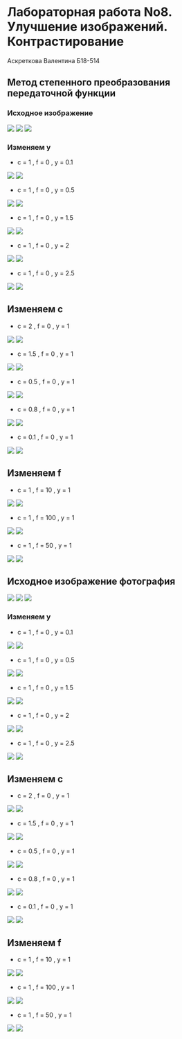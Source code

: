 # Лабораторная работа No8. Улучшение изображений. Контрастирование

Аскреткова Валентина Б18-514

## Метод степенного преобразования передаточной функции

### Исходное изображение 

![](images/text.jpg)
![](hists/text.png)
![](results/text_semiton.png)

### Изменяем y
- c = 1 , f = 0 , y = 0.1

![](results/text1.00.00.1.png)
![](hists/text100.1.png)

- c = 1 , f = 0 , y = 0.5

![](results/text1.00.00.5.png)
![](hists/text100.5.png)

- c = 1 , f = 0 , y = 1.5

![](results/text1.00.01.5.png)
![](hists/text101.5.png)

- c = 1 , f = 0 , y = 2

![](results/text1.00.02.0.png)
![](hists/text102.png)

- c = 1 , f = 0 , y = 2.5

![](results/text1.00.02.5.png)
![](hists/text102.5.png)

## Изменяем с
- c = 2 , f = 0 , y = 1

![](results/text2.00.01.0.png)
![](hists/text201.png)

- c = 1.5 , f = 0 , y = 1

![](results/text1.50.01.0.png)
![](hists/text1.501.png)

- c = 0.5 , f = 0 , y = 1

![](results/text0.50.01.0.png)
![](hists/text0.501.png)

- c = 0.8 , f = 0 , y = 1

![](results/text0.80.01.0.png)
![](hists/text0.801.png)

- c = 0.1 , f = 0 , y = 1

![](results/text0.10.01.0.png)
![](hists/text0.101.png)


## Изменяем f

- c = 1 , f = 10 , y = 1

![](results/text1.010.01.0.png)
![](hists/text1101.png)

- c = 1 , f = 100 , y = 1

![](results/text1.0100.01.0.png)
![](hists/text11001.png)

- c = 1 , f = 50 , y = 1

![](results/text1.050.01.0.png)
![](hists/text1501.png)




## Исходное изображение фотография 

![](images/corgi.jpg)
![](hists/corgi.png)
![](results/corgi_semiton.png)


### Изменяем y
- c = 1 , f = 0 , y = 0.1

![](results/corgi1.00.00.1.png)
![](hists/corgi100.1.png)

- c = 1 , f = 0 , y = 0.5

![](results/corgi1.00.00.5.png)
![](hists/corgi100.5.png)

- c = 1 , f = 0 , y = 1.5

![](results/corgi1.00.01.5.png)
![](hists/corgi101.5.png)

- c = 1 , f = 0 , y = 2

![](results/corgi1.00.02.0.png)
![](hists/corgi102.png)

- c = 1 , f = 0 , y = 2.5

![](results/corgi1.00.02.5.png)
![](hists/corgi102.5.png)

## Изменяем с
- c = 2 , f = 0 , y = 1

![](results/corgi2.00.01.0.png)
![](hists/text201.png)

- c = 1.5 , f = 0 , y = 1

![](results/corgi1.50.01.0.png)
![](hists/corgi1.501.png)

- c = 0.5 , f = 0 , y = 1

![](results/corgi0.50.01.0.png)
![](hists/corgi0.501.png)

- c = 0.8 , f = 0 , y = 1

![](results/corgi0.80.01.0.png)
![](hists/corgi0.801.png)

- c = 0.1 , f = 0 , y = 1

![](results/corgi0.10.01.0.png)
![](hists/corgi0.101.png)


## Изменяем f


- c = 1 , f = 10 , y = 1

![](results/corgi1.010.01.0.png)
![](hists/corgi1101.png)

- c = 1 , f = 100 , y = 1

![](results/corgi1.0100.01.0.png)
![](hists/corgi11001.png)

- c = 1 , f = 50 , y = 1

![](results/corgi1.050.01.0.png)
![](hists/corgi1501.png)


